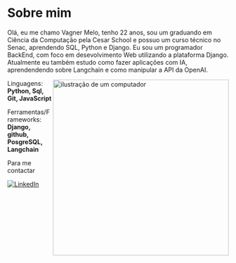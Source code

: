 # Sobre mim


Olá, eu me chamo Vagner Melo, tenho 22 anos, sou um graduando em Ciência da Computação pela Cesar School e possuo um curso técnico no Senac, aprendendo SQL, Python e Django.
Eu sou um programador BackEnd, com foco em desevolvimento Web utilizando a plataforma Django. Atualmente eu também estudo como fazer aplicações com IA, aprendendendo sobre Langchain e como manipular a API da OpenAI. 


<img src="https://raw.githubusercontent.com/MicaelliMedeiros/micaellimedeiros/master/image/computer-illustration.png" alt="ilustração de um computador" min-width="400px" max-width="400px" width="400px" align="right">



<p align="left">
  Linguagens: <b>Python, Sql, Git, JavaScript</b>
</p>

<p align="left">
 Ferramentas/Frameworks: <b>Django, github, PosgreSQL, Langchain</b>
</p>

<p align="left">
  Para me contactar
</p>

<p align="left">

  <a href="https://www.linkedin.com/in/vagner-de-melo/" title="LinkedIn">
  <img src="https://img.shields.io/badge/-Linkedin-0e76a8?style=flat-square&logo=Linkedin&logoColor=white&link=LINK-DO-SEU-LINKEDIN" alt="LinkedIn"/></a>

</p>
